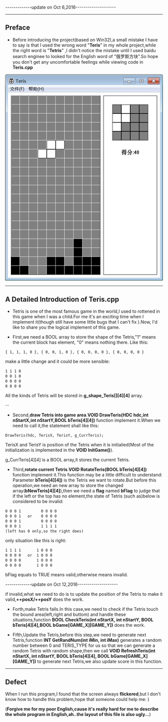 -------------update on Oct 6,2016--------------------

--------------------------------------------------------
 Preface
--------------------------------------------------------
- Before introducing the project(based on Win32),a small mistake I have to say is that I used the wrong word "**Teris**" in my whole project,while the right word is "**Tetris**" ,I didn't notice the mistake until I used baidu search enginee to  looked for the English word of "俄罗斯方块".So hope you don't  get any uncomfortable feelings while viewing  code in  **Teris.cpp**  

![image](https://github.com/Larry955/Tetris/blob/master/1.jpg)

--------------------------------------------------------
A Detailed Introduction  of Teris.cpp
-------------------------------------------------------- 
- Tetris is one of the most famous game in the world,I used to rottened in this game when I was a child.For me it's an exciting time when I implement it(though still have some little bugs that I can't fix ).Now, I'd like to share you the logical implement of this game.


- First,we need a BOOL array to store the shape of the Tetris,"1" means the current block has element, "0" means nothing there. Like this: 

```
{ 1, 1, 1, 0 }, { 0, 0, 1, 0 }, { 0, 0, 0, 0 }, { 0, 0, 0, 0 }
```
make a little change and it could be more sensible:

```
1 1 1 0
0 0 1 0
0 0 0 0
0 0 0 0
```

All the kinds of Tetris will be stored in **g_shape_Teris[][4][4]** array.



···



- Second,**draw Tetris into game area**.**VOID DrawTeris(HDC hdc,int nStartX,int nStartY,BOOL bTeris[4][4])** function implement it.When we need to call it,the statement shall like this:

```
DrawTeris(hdc, TerisX, TerisY, g_CurrTeris);
```
TerisX and TerisY is position of the Tetris when it is initialied(Most of the initialization is implemented in the **VOID InitGame()**).

g_CurrTeris[4][4] is a BOOL array,it stores the current Tetris.	




- Third,**rotate current Tetris**.**VOID RotateTeris(BOOL bTeris[4][4])** function  implement it.This function may be a little difficult to understand: Parameter **bTeris[4][4])** is the Tetris we want to rotate.But before this operation,we need an new array to store the changed array(**bNewTeris[4][4]**),then we need a **flag** named **bFlag** to judge that if the left or the top has no element,the state of Tetris (such as)below is considered to be invalid:

```
0 0 0 1         0 0 0 0 
0 0 0 1   or    0 0 0 0 
0 0 0 1         0 0 0 0
0 0 0 1         1 1 1 1
(left has 0 only,so the right does)
```
only situation like this is right:

```
1 1 1 1       1 0 0 0 
0 0 0 0   or  1 0 0 0 
0 0 0 0       1 0 0 0 
0 0 0 0       1 0 0 0 
```
bFlag equals to TRUE means valid,otherwise means invalid.



-------------update on Oct 12,2016--------------------

if invalid,what we need to do is to update the position of the Tetris to make it valid,**++posX/++posY** does the work.

- Forth,make Tetris falls.In this case,we need to check if the Tetris touch the bound area(left,right and buttom) and handle these situations,function **BOOL CheckTeris(int nStartX, int nStartY, BOOL bTeris[4][4],BOOL bGame[GAME_X][GAME_Y])** does the work. 


- Fifth,Update the Tetris,before this step,we need to generate next Tetris,function **INT	GetRandNum(int iMin, int iMax)** generates a random number between 0 and TERIS_TYPE for us so that we can generate a random Tetris with random shape,then we call **VOID RefreshTeris(int nStartX, int nStartY, BOOL bTeris[4][4], BOOL bGame[GAME_X][GAME_Y])** to generate next Tetris,we also update score in this function.


--------------------------------------------------------
Defect
-------------------------------------------------------- 
When I run this program,I found that the screen always **flickered**,but I don't know how to handle this problem,hope that someone could help me: )


(**Forgive me for my poor English,cause it's really hard for me to describe the whole program in English,ah..the layout of this file is also ugly...**)
